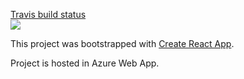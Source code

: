 [Travis build status](https://travis-ci.com/github/olli1337/homepage) <br> <img src="https://travis-ci.com/olli1337/homepage.svg?branch=master" />


This project was bootstrapped with [Create React App](https://github.com/facebook/create-react-app).

Project is hosted in Azure Web App.

